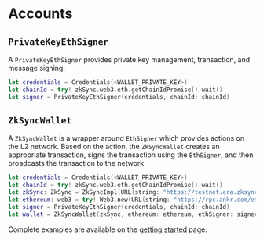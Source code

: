 # Accounts

## `PrivateKeyEthSigner`

A `PrivateKeyEthSigner` provides private key management, transaction, and message signing.

```swift
let credentials = Credentials(<WALLET_PRIVATE_KEY>)
let chainId = try! zkSync.web3.eth.getChainIdPromise().wait()
let signer = PrivateKeyEthSigner(credentials, chainId: chainId)
``` 

## `ZkSyncWallet`

A `ZkSyncWallet` is a wrapper around `EthSigner` which provides actions on the L2 network.
Based on the action, the `ZkSyncWallet` creates an appropriate transaction, signs the transaction using the `EthSigner`, and then broadcasts the transaction to the network.

```swift
let credentials = Credentials(<WALLET_PRIVATE_KEY>)
let chainId = try! zkSync.web3.eth.getChainIdPromise().wait()
let zkSync: ZkSync = ZkSyncImpl(URL(string: "https://testnet.era.zksync.dev")!)
let ethereum: web3 = try! Web3.new(URL(string: "https://rpc.ankr.com/eth_goerli")!)
let signer = PrivateKeyEthSigner(credentials, chainId: chainId)
let wallet = ZkSyncWallet(zkSync, ethereum: ethereum, ethSigner: signer, feeToken: Token.ETH)
```

Complete examples are available on the [getting started](./getting-started.md) page.

